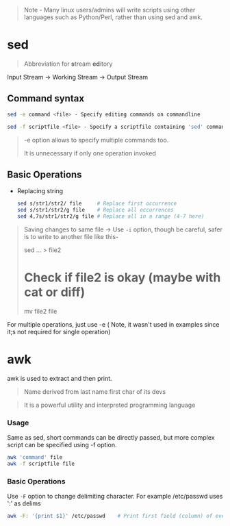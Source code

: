 > Note - Many linux users/admins will write scripts using other languages such as Python/Perl, rather than using sed and awk.

# sed

> Abbreviation for **s**tream **ed**itory

Input Stream -> Working Stream -> Output Stream

## Command syntax

```sh
sed -e command <file> - Specify editing commands on commandline

sed -f scriptfile <file> - Specify a scriptfile containing 'sed' commands
```

> -e option allows to specify multiple commands too.
>
> It is unnecessary if only one operation invoked

## Basic Operations

* Replacing string
  ```sh
  sed s/str1/str2/ file		# Replace first occurrence
  sed s/str1/str2/g file	# Replace all occurrences
  sed 4,7s/str1/str2/g file	# Replace all in a range (4-7 here)
  ```

> Saving changes to same file -> Use `-i` option, though be careful, safer is to write to another file like this-
>
> sed ... > file2
> # Check if file2 is okay (maybe with cat or diff)
> mv file2 file

For multiple operations, just use -e ( Note, it wasn't used in examples since it;s not required for single operation)

# awk

awk is used to extract and then print.

> Name derived from last name first char of its devs

> It is a powerful utility and interpreted programming language

### Usage

Same as sed, short commands can be directly passed, but more complex script can be specified using -f option.
```sh
awk 'command' file
awk -f scriptfile file
```

### Basic Operations

Use `-F` option to change delimiting character. For example /etc/passwd uses ':' as delims

```sh
awk -F: '{print $1}' /etc/passwd	# Print first field (column) of every line
```

